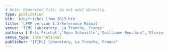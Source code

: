 ```yaml
---
# Note: Generated file, do not edit directly.
type: publication
bib: 'bib/frichot_lfmm_2013.bib'
title: 'LFMM version 1.2-Reference Manual'
venue: 'TIMC laboratory, La Tronche, France'
authors: ['Eric Frichot','Sean Schoville','Guillaume Bouchard','Olivier Francois']
venue_type: international
publisher: "{TIMC} laboratory, La Tronche, France"
---
```

